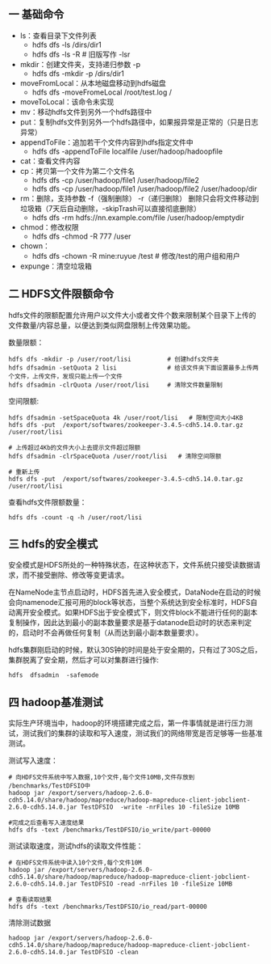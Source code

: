 ## 一 基础命令

- ls：查看目录下文件列表
  - hdfs dfs -ls /dirs/dir1
  - hdfs dfs -ls -R             # 旧版写作 -lsr
- mkdir：创建文件夹，支持递归参数 -p
  - hdfs dfs -mkdir -p /dirs/dir1
- moveFromLocal：从本地磁盘移动到hdfs磁盘
  - hdfs dfs -moveFromeLocal /root/test.log /
- moveToLocal：该命令未实现
- mv：移动hdfs文件到另外一个hdfs路径中
- put：复制hdfs文件到另外一个hdfs路径中，如果报异常是正常的（只是日志异常）
- appendToFile：追加若干个文件内容到hdfs指定文件中
  - hdfs dfs -appendToFile localfile /user/hadoop/hadoopfile
- cat：查看文件内容
- cp：拷贝第一个文件为第二个文件名
  - hdfs dfs -cp /user/hadoop/file1 /user/hadoop/file2
  - hdfs dfs -cp /user/hadoop/file1 /user/hadoop/file2 /user/hadoop/dir
- rm：删除，支持参数 -f（强制删除） -r（递归删除） 删除只会将文件移动到垃圾箱（7天后自动删除，-skipTrash可以直接彻底删除）
  - hdfs dfs -rm hdfs://nn.example.com/file /user/hadoop/emptydir
- chmod：修改权限
  - hdfs dfs -chmod -R 777 /user
- chown：
  - hdfs dfs -chown -R mine:ruyue /test # 修改/test的用户组和用户
- expunge：清空垃圾箱

## 二 HDFS文件限额命令

hdfs文件的限额配置允许用户以文件大小或者文件个数来限制某个目录下上传的文件数量/内容总量，以便达到类似网盘限制上传效果功能。  

数量限额：
```
hdfs dfs -mkdir -p /user/root/lisi          # 创建hdfs文件夹
hdfs dfsadmin -setQuota 2 lisi              # 给该文件夹下面设置最多上传两个文件，上传文件，发现只能上传一个文件
hdfs dfsadmin -clrQuota /user/root/lisi     # 清除文件数量限制
```

空间限额:
```
hdfs dfsadmin -setSpaceQuota 4k /user/root/lisi   # 限制空间大小4KB
hdfs dfs -put  /export/softwares/zookeeper-3.4.5-cdh5.14.0.tar.gz /user/root/lisi

# 上传超过4Kb的文件大小上去提示文件超过限额
hdfs dfsadmin -clrSpaceQuota /user/root/lisi   # 清除空间限额

# 重新上传
hdfs dfs -put  /export/softwares/zookeeper-3.4.5-cdh5.14.0.tar.gz /user/root/lisi
```

查看hdfs文件限额数量：
```
hdfs dfs -count -q -h /user/root/lisi
```

## 三 hdfs的安全模式

安全模式是HDFS所处的一种特殊状态，在这种状态下，文件系统只接受读数据请求，而不接受删除、修改等变更请求。  

在NameNode主节点启动时，HDFS首先进入安全模式，DataNode在启动的时候会向namenode汇报可用的block等状态，当整个系统达到安全标准时，HDFS自动离开安全模式。如果HDFS出于安全模式下，则文件block不能进行任何的副本复制操作，因此达到最小的副本数量要求是基于datanode启动时的状态来判定的，启动时不会再做任何复制（从而达到最小副本数量要求）。  

hdfs集群刚启动的时候，默认30S钟的时间是处于安全期的，只有过了30S之后，集群脱离了安全期，然后才可以对集群进行操作:
```
hdfs  dfsadmin  -safemode
```

## 四 hadoop基准测试

实际生产环境当中，hadoop的环境搭建完成之后，第一件事情就是进行压力测试，测试我们的集群的读取和写入速度，测试我们的网络带宽是否足够等一些基准测试。  

测试写入速度：
```
# 向HDFS文件系统中写入数据,10个文件,每个文件10MB,文件存放到
/benchmarks/TestDFSIO中
hadoop jar /export/servers/hadoop-2.6.0-cdh5.14.0/share/hadoop/mapreduce/hadoop-mapreduce-client-jobclient-2.6.0-cdh5.14.0.jar TestDFSIO  -write -nrFiles 10 -fileSize 10MB

#完成之后查看写入速度结果
hdfs dfs -text /benchmarks/TestDFSIO/io_write/part-00000
```

测试读取速度，测试hdfs的读取文件性能：
```
# 在HDFS文件系统中读入10个文件,每个文件10M
hadoop jar /export/servers/hadoop-2.6.0-cdh5.14.0/share/hadoop/mapreduce/hadoop-mapreduce-client-jobclient-2.6.0-cdh5.14.0.jar TestDFSIO -read -nrFiles 10 -fileSize 10MB

# 查看读取结果
hdfs dfs -text /benchmarks/TestDFSIO/io_read/part-00000
```

清除测试数据
```
hadoop jar /export/servers/hadoop-2.6.0-cdh5.14.0/share/hadoop/mapreduce/hadoop-mapreduce-client-jobclient-2.6.0-cdh5.14.0.jar TestDFSIO -clean
```